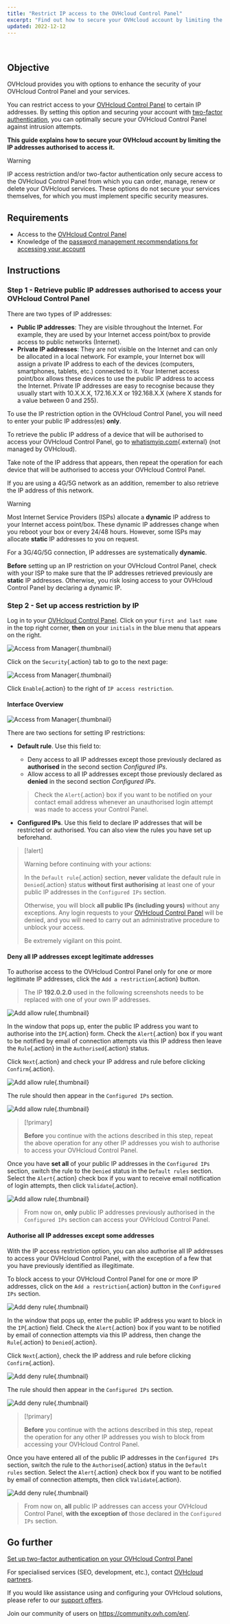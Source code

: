 ```yaml
---
title: "Restrict IP access to the OVHcloud Control Panel"
excerpt: "Find out how to secure your OVHcloud account by limiting the IP addresses authorised to access it"
updated: 2022-12-12
---
```


  
## Objective

OVHcloud provides you with options to enhance the security of your OVHcloud Control Panel and your services.

You can restrict access to your [OVHcloud Control Panel](https://ca.ovh.com/auth/?action=gotomanager&from=https://www.ovh.com.au/&ovhSubsidiary=au) to certain IP addresses.
By setting this option and securing your account with [two-factor authentication](secure-ovhcloud-account-with-2fa1.), you can optimally secure your OVHcloud Control Panel against intrusion attempts.

**This guide explains how to secure your OVHcloud account by limiting the IP addresses authorised to access it.**

> [!warning]
>
> IP access restriction and/or two-factor authentication only secure access to the OVHcloud Control Panel from which you can order, manage, renew or delete your OVHcloud services. These options do not secure your services themselves, for which you must implement specific security measures.
>

## Requirements

- Access to the [OVHcloud Control Panel](https://ca.ovh.com/auth/?action=gotomanager&from=https://www.ovh.com.au/&ovhSubsidiary=au)
- Knowledge of the [password management recommendations for accessing your account](manage-ovh-password1.)

## Instructions

### Step 1 - Retrieve public IP addresses authorised to access your OVHcloud Control Panel

There are two types of IP addresses:

- **Public IP addresses**: They are visible throughout the Internet. For example, they are used by your Internet access point/box to provide access to public networks (Internet).
- **Private IP addresses**: They are not visible on the Internet and can only be allocated in a local network. For example, your Internet box will assign a private IP address to each of the devices (computers, smartphones, tablets, etc.) connected to it. Your Internet access point/box allows these devices to use the public IP address to access the Internet. Private IP addresses are easy to recognise because they usually start with 10.X.X.X, 172.16.X.X or 192.168.X.X (where X stands for a value between 0 and 255).

To use the IP restriction option in the OVHcloud Control Panel, you will need to enter your public IP address(es) **only**.

To retrieve the public IP address of a device that will be authorised to access your OVHcloud Control Panel, go to [whatismyip.com](https://www.whatismyip.com/){.external} (not managed by OVHcloud).

Take note of the IP address that appears, then repeat the operation for each device that will be authorised to access your OVHcloud Control Panel.

If you are using a 4G/5G network as an addition, remember to also retrieve the IP address of this network.

> [!warning]
>
> Most Internet Service Providers (ISPs) allocate a **dynamic** IP address to your Internet access point/box. These dynamic IP addresses change when you reboot your box or every 24/48 hours. However, some ISPs may allocate **static** IP addresses to you on request.
>
> For a 3G/4G/5G connection, IP addresses are systematically **dynamic**.
>
> **Before** setting up an IP restriction on your OVHcloud Control Panel, check with your ISP to make sure that the IP addresses retrieved previously are **static** IP addresses. Otherwise, you risk losing access to your OVHcloud Control Panel by declaring a dynamic IP.
>

### Step 2 - Set up access restriction by IP

Log in to your [OVHcloud Control Panel](https://ca.ovh.com/auth/?action=gotomanager&from=https://www.ovh.com.au/&ovhSubsidiary=au). Click on your `first and last name` in the top right corner, **then** on your `initials` in the blue menu that appears on the right.

![Access from Manager](ip1.png){.thumbnail}

Click on the `Security`{.action} tab to go to the next page:

![Access from Manager](ip2.png){.thumbnail}

Click `Enable`{.action} to the right of `IP access restriction`.

#### Interface Overview

![Access from Manager](ip3.png){.thumbnail}

There are two sections for setting IP restrictions:

- **Default rule**. Use this field to:
    - Deny access to all IP addresses except those previously declared as **authorised** in the second section *Configured IPs*. 
    - Allow access to all IP addresses except those previously declared as **denied** in the second section *Configured IPs*.
    > Check the `Alert`{.action} box if you want to be notified on your contact email address whenever an unauthorised login attempt was made to access your Control Panel.

- **Configured IPs**. Use this field to declare IP addresses that will be restricted or authorised. You can also view the rules you have set up beforehand.

> [!alert]
>
> Warning before continuing with your actions:
>
> In the `Default rule`{.action} section, **never** validate the default rule in `Denied`{.action} status **without first authorising** at least one of your public IP addresses in the `Configured IPs` section.
>
> Otherwise, you will block **all public IPs (including yours)** without any exceptions. Any login requests to your [OVHcloud Control Panel](https://ca.ovh.com/auth/?action=gotomanager&from=https://www.ovh.com.au/&ovhSubsidiary=au) will be denied, and you will need to carry out an administrative procedure to unblock your access.
>
> Be extremely vigilant on this point.
>

#### Deny all IP addresses except legitimate addresses

To authorise access to the OVHcloud Control Panel only for one or more legitimate IP addresses, click the `Add a restriction`{.action} button.

> The IP **192.0.2.0** used in the following screenshots needs to be replaced with one of your own IP addresses.
> 

![Add allow rule](ip4.png){.thumbnail}

In the window that pops up, enter the public IP address you want to authorise into the `IP`{.action} form. Check the `Alert`{.action} box if you want to be notified by email of connection attempts via this IP address then leave the `Rule`{.action} in the `Authorised`{.action} status.

Click `Next`{.action} and check your IP address and rule before clicking `Confirm`{.action}.

![Add allow rule](ip5.png){.thumbnail}

The rule should then appear in the `Configured IPs` section.

![Add allow rule](ip6.png){.thumbnail}

> [!primary]
>
> **Before** you continue with the actions described in this step, repeat the above operation for any other IP addresses you wish to authorise to access your OVHcloud Control Panel.
>

Once you have **set all** of your public IP addresses in the `Configured IPs` section, switch the rule to the `Denied` status in the `Default rules` section. Select the `Alert`{.action} check box if you want to receive email notification of login attempts, then click `Validate`{.action}.

![Add allow rule](ip7.png){.thumbnail}

> From now on, **only** public IP addresses previously authorised in the `Configured IPs` section can access your OVHcloud Control Panel.

#### Authorise all IP addresses except some addresses

With the IP access restriction option, you can also authorise all IP addresses to access your OVHcloud Control Panel, with the exception of a few that you have previously identified as illegitimate.

To block access to your OVHcloud Control Panel for one or more IP addresses, click on the `Add a restriction`{.action} button in the `Configured IPs` section.

![Add deny rule](ip9.png){.thumbnail}

In the window that pops up, enter the public IP address you want to block in the `IP`{.action} field. Check the `Alert`{.action} box if you want to be notified by email of connection attempts via this IP address, then change the `Rule`{.action} to `Denied`{.action}.

Click `Next`{.action}, check the IP address and rule before clicking `Confirm`{.action}.

![Add deny rule](ip10.png){.thumbnail}

The rule should then appear in the `Configured IPs` section.

![Add deny rule](ip11.png){.thumbnail}

> [!primary]
>
> **Before** you continue with the actions described in this step, repeat the operation for any other IP addresses you wish to block from accessing your OVHcloud Control Panel.
>

Once you have entered all of the public IP addresses in the `Configured IPs` section, switch the rule to the `Authorised`{.action} status in the `Default rules` section. Select the `Alert`{.action} check box if you want to be notified by email of connection attempts, then click `Validate`{.action}.

![Add deny rule](ip12.png){.thumbnail}

> From now on, **all** public IP addresses can access your OVHcloud Control Panel, **with the exception of** those declared in the `Configured IPs` section.

## Go further

[Set up two-factor authentication on your OVHcloud Control Panel](secure-ovhcloud-account-with-2fa1.)

For specialised services (SEO, development, etc.), contact [OVHcloud partners](https://partner.ovhcloud.com/en-au/directory/).

If you would like assistance using and configuring your OVHcloud solutions, please refer to our [support offers](https://www.ovhcloud.com/en-au/support-levels/).

Join our community of users on <https://community.ovh.com/en/>. 